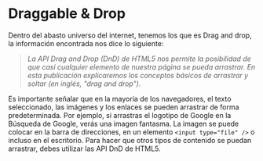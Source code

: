 # Draggable & Drop

Dentro del abasto universo del internet, tenemos los que es Drag and drop, la información encontrada nos dice lo siguiente:

> _La API Drag and Drop (DnD) de HTML5 nos permite la posibilidad de que casi cualquier elemento de nuestra página se pueda arrastrar. En esta publicación explicaremos los conceptos básicos de arrastrar y soltar (en inglés, "drag and drop")._

Es importante señalar que en la mayoría de los navegadores, el texto seleccionado, las imágenes y los enlaces se pueden arrastrar de forma predeterminada. Por ejemplo, si arrastras el logotipo de Google en la Búsqueda de Google, verás una imagen fantasma. La imagen se puede colocar en la barra de direcciones, en un elemento `<input type="file" />` o incluso en el escritorio. Para hacer que otros tipos de contenido se puedan arrastrar, debes utilizar las API DnD de HTML5.